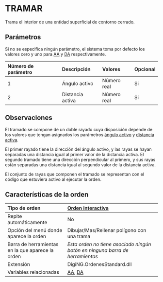 # TRAMAR

Trama el interior de una entidad superficial de contorno cerrado.

## Parámetros

Si no se especifica ningún parámetro, el sistema toma por defecto los valores cero y uno para [AA](https://github.com/digi21/docs/tree/7fc627c885c16fb88afc7cc05a6df2a2f4a54563/digi3d-net/referencia/digi3d.net/ventana-de-dibujo/ordenes/t/AA.html) y [DA](https://github.com/digi21/docs/tree/7fc627c885c16fb88afc7cc05a6df2a2f4a54563/digi3d-net/referencia/digi3d.net/ventana-de-dibujo/ordenes/t/DA.html) respectivamente.

| Número de parámetro | Descripción | Valores | Opcional |
| :--- | :--- | :--- | :--- |
| 1 | Ángulo activo | Número real | Si |
| 2 | Distancia activa | Número real | Si |

## Observaciones

El tramado se compone de un doble rayado cuya disposición depende de los valores que tengan asignados los parámetros [ángulo activo](https://github.com/digi21/docs/tree/7fc627c885c16fb88afc7cc05a6df2a2f4a54563/digi3d-net/referencia/digi3d.net/ventana-de-dibujo/ordenes/t/AA.html) y [distancia activa](https://github.com/digi21/docs/tree/7fc627c885c16fb88afc7cc05a6df2a2f4a54563/digi3d-net/referencia/digi3d.net/ventana-de-dibujo/ordenes/t/DA.html).

El primer rayado tiene la dirección del ángulo activo, y las rayas se hayan separadas una distancia igual al primer valor de la distancia activa. El segundo tramado tiene una dirección perpendicular al primero, y sus rayas están separadas una distancia igual al segundo valor de la distancia activa.

El conjunto de rayas que componen el tramado se representan con el código que estuviera activo al ejecutar la orden.

## Características de la orden

| Tipo de orden | [Orden interactiva](tramar.md) |
| :--- | :--- |
| Repite automáticamente | No |
| Opción del menú donde aparece la orden | Dibujar/Mas/Rellenar polígono con una trama |
| Barra de herramientas en la que aparece la orden | _Esta orden no tiene asociado ningún botón en ninguna barra de herramientas_ |
| Extensión | DigiNG.OrdenesStandard.dll |
| Variables relacionadas | [AA](https://github.com/digi21/docs/tree/7fc627c885c16fb88afc7cc05a6df2a2f4a54563/digi3d-net/referencia/digi3d.net/ventana-de-dibujo/ordenes/t/AA.html), [DA](https://github.com/digi21/docs/tree/7fc627c885c16fb88afc7cc05a6df2a2f4a54563/digi3d-net/referencia/digi3d.net/ventana-de-dibujo/ordenes/t/DA.html) |

